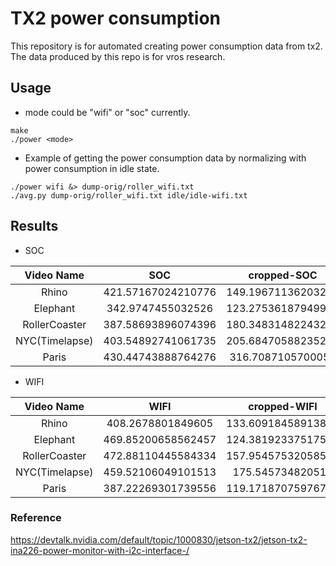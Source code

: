 # TX2 power consumption
This repository is for automated creating power consumption data from tx2. The
data produced by this repo is for vros research.

## Usage
- mode could be "wifi" or "soc" currently.
```
make
./power <mode>
```
- Example of getting the power consumption data by normalizing with power
  consumption in idle state.
```
./power wifi &> dump-orig/roller_wifi.txt
./avg.py dump-orig/roller_wifi.txt idle/idle-wifi.txt
```

## Results

- SOC

| Video Name		| 		SOC 		| 	cropped-SOC		 |
|:-----------------:|:-----------------:|:------------------:|
| Rhino             |421.57167024210776 | 149.19671136203203 |
| Elephant          |342.9747455032526  | 123.27536187949954 |
| RollerCoaster 	|387.58693896074396 | 180.34831482243237 |
| NYC(Timelapse)	|403.54892741061735 | 205.68470588235277 |
| Paris	 			|430.44743888764276 | 316.7087105700052  |

- WIFI

| Video Name		| 		WIFI 		| 	cropped-WIFI	 |
|:-----------------:|:-----------------:|:------------------:|
| Rhino             |408.2678801849605  | 133.60918458913898 |
| Elephant          |469.85200658562457 | 124.38192337517566 |
| RollerCoaster 	|472.88110445584334 | 157.95457532058555 |
| NYC(Timelapse)	|459.52106049101513 | 175.545734820517   |
| Paris				|387.22269301739556 | 119.17187075976742 |

### Reference
https://devtalk.nvidia.com/default/topic/1000830/jetson-tx2/jetson-tx2-ina226-power-monitor-with-i2c-interface-/
